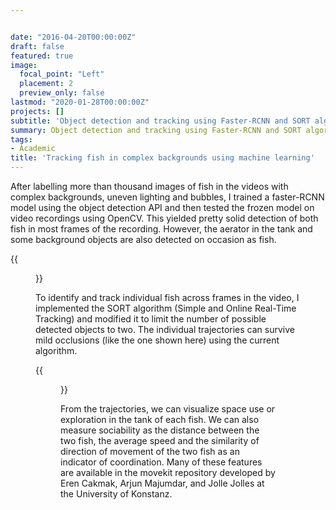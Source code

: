 ```yaml
---


date: "2016-04-20T00:00:00Z"
draft: false
featured: true
image:
  focal_point: "Left"
  placement: 2
  preview_only: false
lastmod: "2020-01-28T00:00:00Z"
projects: []
subtitle: 'Object detection and tracking using Faster-RCNN and SORT algorithm'
summary: Object detection and tracking using Faster-RCNN and SORT algorithm
tags:
- Academic
title: 'Tracking fish in complex backgrounds using machine learning'
---
```


After labelling more than thousand images of fish in the videos with complex backgrounds, uneven lighting and bubbles, I trained a faster-RCNN model using the object detection API and then tested the frozen model on video recordings using OpenCV. This yielded pretty solid detection of both fish in most frames of the recording. However, the aerator in the tank and some background objects are also detected on occasion as fish.

{{<figure src="/analysis-tools/fish-tracking/featured1.gif" title="">}}

To identify and track individual fish across frames in the video, I implemented the SORT algorithm (Simple and Online Real-Time Tracking) and modified it to limit the number of possible detected objects to two. The individual trajectories can survive mild occlusions (like the one shown here) using the current algorithm. 

{{<figure src="/analysis-tools/fish-tracking/featured2.gif" title="">}}

From the trajectories, we can visualize space use or exploration in the tank of each fish. We can also measure sociability as the distance between the two fish, the average speed and the similarity of direction of movement of the two fish as an indicator of coordination. Many of these features are available in the movekit repository developed by Eren Cakmak, Arjun Majumdar, and Jolle Jolles at the University of Konstanz.


